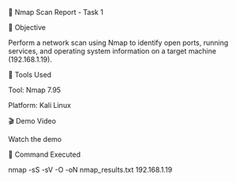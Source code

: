📄 Nmap Scan Report - Task 1


🎯 Objective


Perform a network scan using Nmap to identify open ports, running services, and operating system information on a target machine (192.168.1.19).


🧰 Tools Used


Tool: Nmap 7.95


Platform: Kali Linux


🎬 Demo Video


Watch the demo

🧪 Command Executed

nmap -sS -sV -O -oN nmap_results.txt 192.168.1.19


